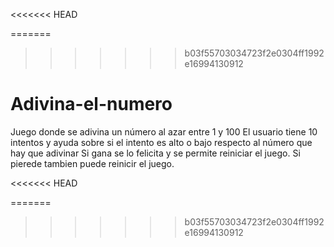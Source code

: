 <<<<<<< HEAD

=======
>>>>>>> b03f55703034723f2e0304ff1992e16994130912
# Adivina-el-numero

Juego donde se adivina un número al azar entre 1 y 100
El usuario tiene 10 intentos y ayuda sobre si el intento es alto o bajo respecto al número que hay que adivinar
Si gana se lo felicita y se permite reiniciar el juego. Si pierede tambien puede reinicir el juego.

<<<<<<< HEAD

=======
>>>>>>> b03f55703034723f2e0304ff1992e16994130912
